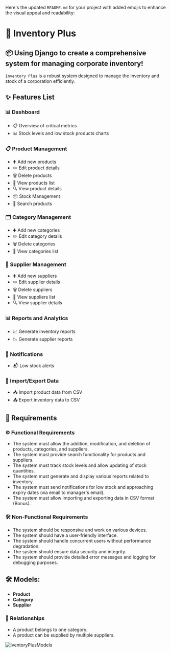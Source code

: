 Here's the updated `README.md` for your project with added emojis to enhance the visual appeal and readability:

# 🏢 Inventory Plus

## 📦 Using Django to create a comprehensive system for managing corporate inventory!

`Inventory Plus` is a robust system designed to manage the inventory and stock of a corporation efficiently.

## ✨ Features List


### 📊 Dashboard
- 📋 Overview of critical metrics
- 📊 Stock levels and low stock products charts

### 📋 Product Management
- ➕ Add new products
- ✏️ Edit product details
- 🗑️ Delete products
- 📄 View products list
- 🔍 View product details
- 📦 Stock Management
- 🔎 Search products

### 🗂️ Category Management
- ➕ Add new categories
- ✏️ Edit category details
- 🗑️ Delete categories
- 📄 View categories list

### 📇 Supplier Management
- ➕ Add new suppliers
- ✏️ Edit supplier details
- 🗑️ Delete suppliers
- 📄 View suppliers list
- 🔍 View supplier details

### 📊 Reports and Analytics
- 📈 Generate inventory reports
- 📉 Generate supplier reports

### 📧 Notifications
- 📬 Low stock alerts 


### 📁 Import/Export Data
- 📥 Import product data from CSV
- 📤 Export inventory data to CSV

## 📜 Requirements

### ⚙️ Functional Requirements
- The system must allow the addition, modification, and deletion of products, categories, and suppliers.
- The system must provide search functionality for products and suppliers.
- The system must track stock levels and allow updating of stock quantities.
- The system must generate and display various reports related to inventory.
- The system must send notifications for low stock and approaching expiry dates (via email to manager's email).
- The system must allow importing and exporting data in CSV format (Bonus).

### 🛠️ Non-Functional Requirements
- The system should be responsive and work on various devices.
- The system should have a user-friendly interface.
- The system should handle concurrent users without performance degradation.
- The system should ensure data security and integrity.
- The system should provide detailed error messages and logging for debugging purposes.




## 🛠️ Models:
- **Product**
- **Category**
- **Supplier**

### 🔗 Relationships
- A product belongs to one category.
- A product can be supplied by multiple suppliers.

![IventoryPlusModels](https://github.com/user-attachments/assets/aab09584-2607-4e81-848a-d504399965b8)
